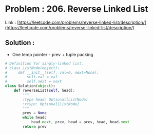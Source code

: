 # Problem : 206. Reverse Linked List
Link : [https://leetcode.com/problems/reverse-linked-list/description/](https://leetcode.com/problems/reverse-linked-list/description/)

## Solution :
- One temp pointer - prev + tuple packing
```python
# Definition for singly-linked list.
# class ListNode(object):
#     def __init__(self, val=0, next=None):
#         self.val = val
#         self.next = next
class Solution(object):
    def reverseList(self, head):
        """
        :type head: Optional[ListNode]
        :rtype: Optional[ListNode]
        """
        prev = None
        while head:
            head.next, prev, head = prev, head, head.next
        return prev
```
